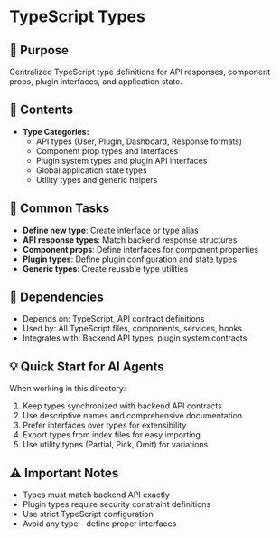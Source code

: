 # TypeScript Types

## 🎯 Purpose
Centralized TypeScript type definitions for API responses, component props, plugin interfaces, and application state.

## 📁 Contents
- **Type Categories:**
  - API types (User, Plugin, Dashboard, Response formats)
  - Component prop types and interfaces
  - Plugin system types and plugin API interfaces
  - Global application state types
  - Utility types and generic helpers

## 🔧 Common Tasks
- **Define new type**: Create interface or type alias
- **API response types**: Match backend response structures
- **Component props**: Define interfaces for component properties
- **Plugin types**: Define plugin configuration and state types
- **Generic types**: Create reusable type utilities

## 🔗 Dependencies
- Depends on: TypeScript, API contract definitions
- Used by: All TypeScript files, components, services, hooks
- Integrates with: Backend API types, plugin system contracts

## 💡 Quick Start for AI Agents
When working in this directory:
1. Keep types synchronized with backend API contracts
2. Use descriptive names and comprehensive documentation
3. Prefer interfaces over types for extensibility
4. Export types from index files for easy importing
5. Use utility types (Partial, Pick, Omit) for variations

## ⚠️ Important Notes
- Types must match backend API exactly
- Plugin types require security constraint definitions
- Use strict TypeScript configuration
- Avoid any type - define proper interfaces